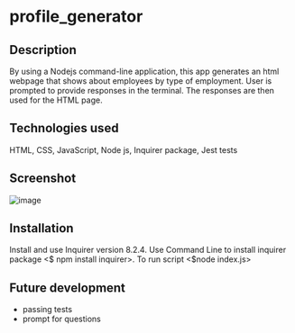 # profile_generator

## Description 
By using a Nodejs command-line application, this app generates an html webpage that shows about employees by type of employment.
User is prompted to provide responses in the terminal. The responses are then used for the HTML page.

## Technologies used
HTML, CSS, JavaScript, Node js, Inquirer package, Jest tests

## Screenshot
![image](https://user-images.githubusercontent.com/106935371/198199828-75494619-983d-4c48-bfc0-3b8945a19ef3.png)

## Installation
Install and use Inquirer version 8.2.4.
Use Command Line to install inquirer package <$ npm install inquirer>.
To run script <$node index.js>

## Future development
- passing tests
- prompt for questions

